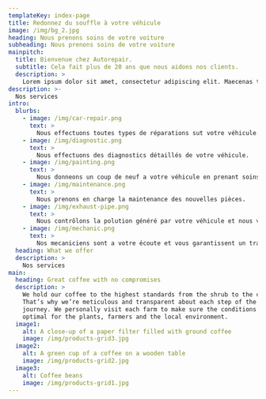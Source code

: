 ```yaml
---
templateKey: index-page
title: Redonnez du souffle à votre véhicule
image: /img/bg_2.jpg
heading: Nous prenons soins de votre voiture
subheading: Nous prenons soins de votre voiture
mainpitch:
  title: Bienvenue chez Autorepair.
  subtitle: Cela fait plus de 20 ans que nous aidons nos clients.
  description: >
    Lorem ipsum dolor sit amet, consectetur adipiscing elit. Maecenas tellus lacus, aliquet in purus vitae, cursus facilisis quam. Curabitur rutrum, elit a bibendum iaculis, massa ante porttitor velit, sit amet suscipit nulla libero quis purus. Donec eget faucibus justo. Vestibulum ante ipsum primis in faucibus orci luctus et ultrices posuere cubilia curae; Mauris suscipit feugiat aliquet. Donec pharetra nisi et risus condimentum, non ornare massa laoreet. Pellentesque hendrerit urna ipsum, pretium rhoncus ex egestas sed. Maecenas tempor, augue scelerisque dapibus faucibus, libero justo ornare sapien, non mattis ligula lacus eu mi. Sed placerat et magna vel consequat. Etiam faucibus, odio id laoreet iaculis, enim mi tincidunt quam, ac posuere orci quam eu mi. Nulla ultricies enim et risus imperdiet, in tincidunt ipsum tristique. Aliquam vel tincidunt nisl, ac volutpat nunc.
description: >-
  Nos services
intro:
  blurbs:
    - image: /img/car-repair.png
      text: >
        Nous effectuons toutes types de réparations sut votre véhicule.
    - image: /img/diagnostic.png
      text: >
        Nous effectuons des diagnostics détaillés de votre véhicule.
    - image: /img/painting.png
      text: >
        Nous donneons un coup de neuf a votre véhicule en prenant soins de votre carroserie
    - image: /img/maintenance.png
      text: >
        Nous prenons en charge la maintenance des nouvelles pièces.
    - image: /img/exhaust-pipe.png
      text: >
        Nous contrôlons la polution généré par votre véhicule et nous vous proposons des solutions pour rouler plus écologiquement.
    - image: /img/mechanic.png
      text: >
        Nos mecaniciens sont a votre écoute et vous garantissent un travail de haute qualitée.
  heading: What we offer
  description: >
    Nos services
main:
  heading: Great coffee with no compromises
  description: >
    We hold our coffee to the highest standards from the shrub to the cup.
    That’s why we’re meticulous and transparent about each step of the coffee’s
    journey. We personally visit each farm to make sure the conditions are
    optimal for the plants, farmers and the local environment.
  image1:
    alt: A close-up of a paper filter filled with ground coffee
    image: /img/products-grid3.jpg
  image2:
    alt: A green cup of a coffee on a wooden table
    image: /img/products-grid2.jpg
  image3:
    alt: Coffee beans
    image: /img/products-grid1.jpg
---
```

